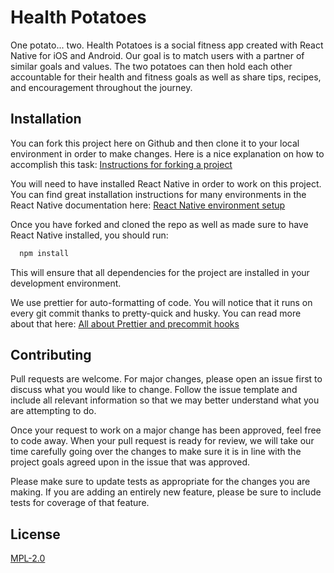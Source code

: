 # Health Potatoes

One potato... two. Health Potatoes is a social fitness app created with React Native for iOS and Android. Our goal is to match users with a partner of similar goals and values. The two potatoes can then hold each other accountable for their health and fitness goals as well as share tips, recipes, and encouragement throughout the journey.

## Installation

You can fork this project here on Github and then clone it to your local environment in order to make changes. Here is a nice explanation on how to accomplish this task:
[Instructions for forking a project](https://help.github.com/en/github/getting-started-with-github/fork-a-repo)

You will need to have installed React Native in order to work on this project. You can find great installation instructions for many environments in the React Native documentation here:
[React Native environment setup](https://reactnative.dev/docs/environment-setup)

Once you have forked and cloned the repo as well as made sure to have React Native installed, you should run:

```javascript
  npm install
```

This will ensure that all dependencies for the project are installed in your development environment.

We use prettier for auto-formatting of code. You will notice that it runs on every git commit thanks to pretty-quick and husky. You can read more about that here:
[All about Prettier and precommit hooks](https://prettier.io/docs/en/precommit.html)

## Contributing

Pull requests are welcome. For major changes, please open an issue first to discuss what you would like to change. Follow the issue template and include all relevant information so that we may better understand what you are attempting to do.

Once your request to work on a major change has been approved, feel free to code away. When your pull request is ready for review, we will take our time carefully going over the changes to make sure it is in line with the project goals agreed upon in the issue that was approved.

Please make sure to update tests as appropriate for the changes you are making. If you are adding an entirely new feature, please be sure to include tests for coverage of that feature.

## License

[MPL-2.0](https://choosealicense.com/licenses/mpl-2.0/)
